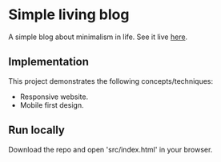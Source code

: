 # Simple living blog

A simple blog about minimalism in life. See it live [here](https://tasxatzial.github.io/simple-living-blog).

## Implementation

This project demonstrates the following concepts/techniques:

* Responsive website.
* Mobile first design.

## Run locally

Download the repo and open 'src/index.html' in your browser.
